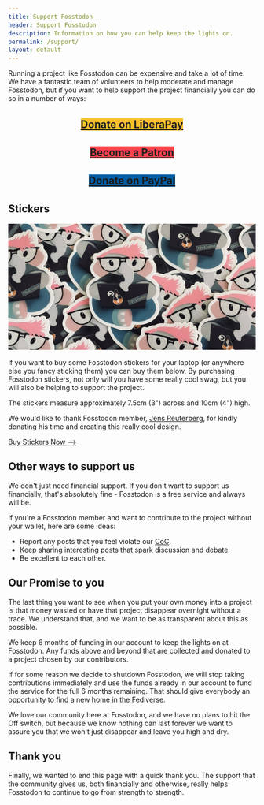 ```yaml
---
title: Support Fosstodon
header: Support Fosstodon
description: Information on how you can help keep the lights on.
permalink: /support/
layout: default
---
```

Running a project like Fosstodon can be expensive and take a lot of time. We have a fantastic team of volunteers to help moderate and manage Fosstodon, but if you want to help support the project financially you can do so in a number of ways:

<p style="margin:2rem 0; text-align:center;"><a style="background:#FBC02D; color:#212121 !important; font-weight:bold; font-size:1.3rem;" class="button" target="blank" href="https://liberapay.com/fosstodon">Donate on LiberaPay</a></p>

<p style="margin:2rem 0; text-align:center;"><a style="background:#ff424d; color:#212121 !important; font-weight:bold; font-size:1.3rem;" class="button" target="blank" href="https://patreon.com/fosstodon">Become a Patron</a></p>

<p style="margin:2rem 0; text-align:center;"><a style="background:#005ea6; font-weight:bold; font-size:1.3rem;" class="button" target="blank" href="https://paypal.me/fosstodonorgn">Donate on PayPal</a></p>


## Stickers

![](/assets/images/stickers.jpeg)

If you want to buy some Fosstodon stickers for your laptop (or anywhere else you fancy sticking them) you can buy them below. By purchasing Fosstodon stickers, not only will you have some really cool swag, but you will also be helping to support the project.

The stickers measure approximately 7.5cm (3") across and 10cm (4") high.

We would like to thank Fosstodon member, [Jens Reuterberg](https://fosstodon.org/@ohyran), for kindly donating his time and creating this really cool design.

<a class="button" target="blank" href="https://www.designbyhumans.com/shop/Fosstodon/">Buy Stickers Now --></a>

## Other ways to support us

We don't just need financial support. If you don't want to support us financially, that's absolutely fine - Fosstodon is a free service and always will be.

If you're a Fosstodon member and want to contribute to the project without your wallet, here are some ideas:

*   Report any posts that you feel violate our [CoC](/coc/).
*   Keep sharing interesting posts that spark discussion and debate.
*   Be excellent to each other.

## Our Promise to you

The last thing you want to see when you put your own money into a project is that money wasted or have that project disappear overnight without a trace. We understand that, and we want to be as transparent about this as possible.

We keep 6 months of funding in our account to keep the lights on at Fosstodon. Any funds above and beyond that are collected and donated to a project chosen by our contributors.

If for some reason we decide to shutdown Fosstodon, we will stop taking contributions immediately and use the funds already in our account to fund the service for the full 6 months remaining. That should give everybody an opportunity to find a new home in the Fediverse.

We love our community here at Fosstodon, and we have no plans to hit the Off switch, but because we know nothing can last forever we want to assure you that we won't just disappear and leave you high and dry.

## Thank you

Finally, we wanted to end this page with a quick thank you. The support that the community gives us, both financially and otherwise, really helps Fosstodon to continue to go from strength to strength.
